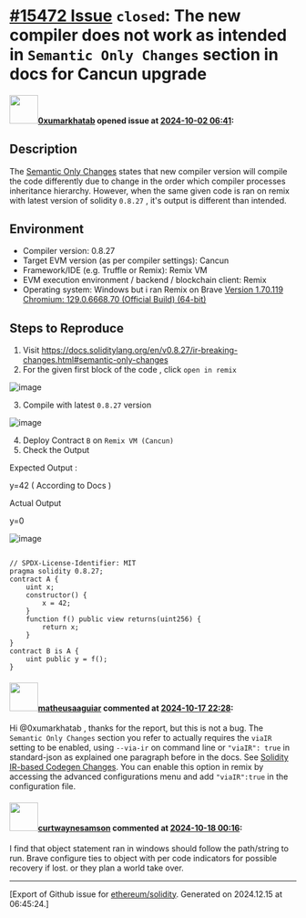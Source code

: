 # [\#15472 Issue](https://github.com/ethereum/solidity/issues/15472) `closed`: The new compiler does not work as intended in `Semantic Only Changes` section in docs for Cancun upgrade

#### <img src="https://avatars.githubusercontent.com/u/71306738?u=b17db52396513676fd49f3c83c69af1a54af324a&v=4" width="50">[0xumarkhatab](https://github.com/0xumarkhatab) opened issue at [2024-10-02 06:41](https://github.com/ethereum/solidity/issues/15472):

## Description

The [Semantic Only Changes](https://docs.soliditylang.org/en/v0.8.27/ir-breaking-changes.html#semantic-only-changes) states that new compiler version will compile the code differently due to change in the order which compiler processes inheritance hierarchy.
However, when the same given code is ran on remix with latest version of solidity `0.8.27` , it's output is different than intended.

## Environment

- Compiler version: 0.8.27
- Target EVM version (as per compiler settings): Cancun
- Framework/IDE (e.g. Truffle or Remix): Remix VM
- EVM execution environment / backend / blockchain client: Remix
- Operating system: Windows but i ran Remix on Brave [Version 1.70.119 Chromium: 129.0.6668.70 (Official Build) (64-bit)](https://brave.com/latest/)

## Steps to Reproduce

1. Visit https://docs.soliditylang.org/en/v0.8.27/ir-breaking-changes.html#semantic-only-changes
2. For the given first block of the code , click `open in remix`

![image](https://github.com/user-attachments/assets/65fab5ca-9036-4e0d-898c-9d7b0ab46fa0)

3. Compile with latest `0.8.27` version 

![image](https://github.com/user-attachments/assets/d2f25f86-6239-46ef-bd80-4bf9183fbf50)

4. Deploy Contract `B` on `Remix VM (Cancun)`
5. Check the Output

Expected Output :

y=42 ( According to Docs )

Actual Output 

y=0

![image](https://github.com/user-attachments/assets/a07856b0-f1b1-48b9-b3ab-276ce1df3830)

 

```solidity

// SPDX-License-Identifier: MIT
pragma solidity 0.8.27;
contract A {
    uint x;
    constructor() {
        x = 42;
    }
    function f() public view returns(uint256) {
        return x;
    }
}
contract B is A {
    uint public y = f();
}
```


#### <img src="https://avatars.githubusercontent.com/u/95899911?u=b80e228dd73aa60cc8cc18ebf2e9e72a0840b7d5&v=4" width="50">[matheusaaguiar](https://github.com/matheusaaguiar) commented at [2024-10-17 22:28](https://github.com/ethereum/solidity/issues/15472#issuecomment-2420728426):

Hi @0xumarkhatab , thanks for the report, but this is not a bug.
The `Semantic Only Changes` section you refer to actually requires the `viaIR` setting to be enabled, using `--via-ir` on command line or `"viaIR": true` in standard-json as explained one paragraph before in the docs. See [Solidity IR-based Codegen Changes](https://docs.soliditylang.org/en/v0.8.27/ir-breaking-changes.html#solidity-ir-based-codegen-changes).
You can enable this option in remix by accessing the advanced configurations menu and add `"viaIR":true` in the configuration file.

#### <img src="https://avatars.githubusercontent.com/u/168957678?v=4" width="50">[curtwaynesamson](https://github.com/curtwaynesamson) commented at [2024-10-18 00:16](https://github.com/ethereum/solidity/issues/15472#issuecomment-2420911919):

I find that object statement ran in windows should follow the path/string to run. Brave configure ties to object with per code indicators for possible recovery if lost. or they plan a world take over.


-------------------------------------------------------------------------------



[Export of Github issue for [ethereum/solidity](https://github.com/ethereum/solidity). Generated on 2024.12.15 at 06:45:24.]
